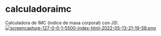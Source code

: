 # calculadoraimc

Calculadora  de IMC (indice de masa corporal) con JS!. 
[![screencapture-127-0-0-1-5500-index-html-2022-05-13-21-19-58.png](https://i.postimg.cc/T2zrdb4k/screencapture-127-0-0-1-5500-index-html-2022-05-13-21-19-58.png)](https://postimg.cc/14KgM8P6)
